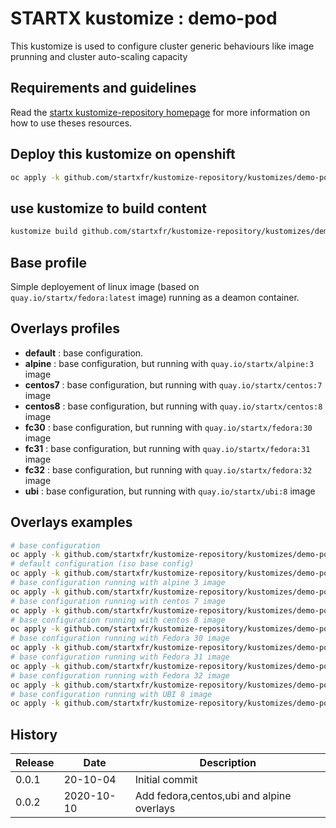 # STARTX kustomize : demo-pod

This kustomize is used to configure cluster generic behaviours like image prunning and cluster auto-scaling capacity

## Requirements and guidelines

Read the [startx kustomize-repository homepage](https://startxfr.github.io/kustomize-repository) for
more information on how to use theses resources.

## Deploy this kustomize on openshift

```bash
oc apply -k github.com/startxfr/kustomize-repository/kustomizes/demo-pod
```

## use kustomize to build content

```bash
kustomize build github.com/startxfr/kustomize-repository/kustomizes/demo-pod
```

## Base profile

Simple deployement of linux image (based on `quay.io/startx/fedora:latest` image) running as a deamon container.

## Overlays profiles

- **default** : base configuration.
- **alpine** : base configuration, but running with `quay.io/startx/alpine:3` image
- **centos7** : base configuration, but running with `quay.io/startx/centos:7` image
- **centos8** : base configuration, but running with `quay.io/startx/centos:8` image
- **fc30** : base configuration, but running with `quay.io/startx/fedora:30` image
- **fc31** : base configuration, but running with `quay.io/startx/fedora:31` image
- **fc32** : base configuration, but running with `quay.io/startx/fedora:32` image
- **ubi** : base configuration, but running with `quay.io/startx/ubi:8` image

## Overlays examples

```bash
# base configuration
oc apply -k github.com/startxfr/kustomize-repository/kustomizes/demo-pod/base
# default configuration (iso base config)
oc apply -k github.com/startxfr/kustomize-repository/kustomizes/demo-pod/overlays/default
# base configuration running with alpine 3 image
oc apply -k github.com/startxfr/kustomize-repository/kustomizes/demo-pod/overlays/alpine
# base configuration running with centos 7 image
oc apply -k github.com/startxfr/kustomize-repository/kustomizes/demo-pod/overlays/centos7
# base configuration running with centos 8 image
oc apply -k github.com/startxfr/kustomize-repository/kustomizes/demo-pod/overlays/centos8
# base configuration running with Fedora 30 image
oc apply -k github.com/startxfr/kustomize-repository/kustomizes/demo-pod/overlays/fc30
# base configuration running with Fedora 31 image
oc apply -k github.com/startxfr/kustomize-repository/kustomizes/demo-pod/overlays/fc31
# base configuration running with Fedora 32 image
oc apply -k github.com/startxfr/kustomize-repository/kustomizes/demo-pod/overlays/fc32
# base configuration running with UBI 8 image
oc apply -k github.com/startxfr/kustomize-repository/kustomizes/demo-pod/overlays/ubi
```

## History

| Release | Date       | Description
| ------- | ---------- | -----------------------
| 0.0.1   | 20-10-04   | Initial commit
| 0.0.2   | 2020-10-10 | Add fedora,centos,ubi and alpine overlays
